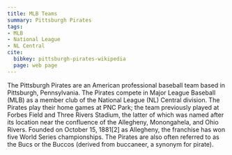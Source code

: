 ```yaml
---
title: MLB Teams
summary: Pittsburgh Pirates
tags:
- MLB
- National League
- NL Central
cite:
  bibkey: pittsburgh-pirates-wikipedia
  page: web page
---
```

The Pittsburgh Pirates are an American professional baseball team based in Pittsburgh,
Pennsylvania. The Pirates compete in Major League Baseball (MLB) as a member club
of the National League (NL) Central division. The Pirates play their home games
at PNC Park; the team previously played at Forbes Field and Three Rivers Stadium,
the latter of which was named after its location near the confluence of the Allegheny,
Monongahela, and Ohio Rivers. Founded on October 15, 1881[2] as Allegheny, the franchise
has won five World Series championships. The Pirates are also often referred to
as the Bucs or the Buccos (derived from buccaneer, a synonym for pirate).
